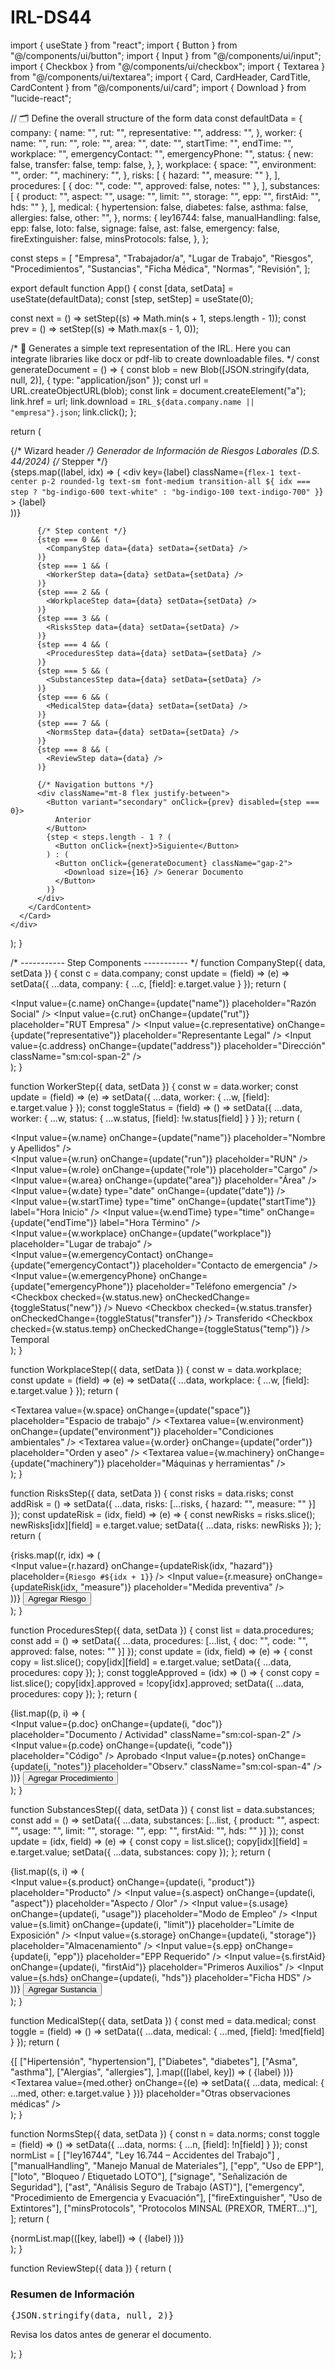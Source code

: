 # IRL-DS44
import { useState } from "react";
import { Button } from "@/components/ui/button";
import { Input } from "@/components/ui/input";
import { Checkbox } from "@/components/ui/checkbox";
import { Textarea } from "@/components/ui/textarea";
import { Card, CardHeader, CardTitle, CardContent } from "@/components/ui/card";
import { Download } from "lucide-react";

// 🗂️ Define the overall structure of the form data
const defaultData = {
  company: {
    name: "",
    rut: "",
    representative: "",
    address: "",
  },
  worker: {
    name: "",
    run: "",
    role: "",
    area: "",
    date: "",
    startTime: "",
    endTime: "",
    workplace: "",
    emergencyContact: "",
    emergencyPhone: "",
    status: {
      new: false,
      transfer: false,
      temp: false,
    },
  },
  workplace: {
    space: "",
    environment: "",
    order: "",
    machinery: "",
  },
  risks: [
    { hazard: "", measure: "" },
  ],
  procedures: [
    { doc: "", code: "", approved: false, notes: "" },
  ],
  substances: [
    { product: "", aspect: "", usage: "", limit: "", storage: "", epp: "", firstAid: "", hds: "" },
  ],
  medical: {
    hypertension: false,
    diabetes: false,
    asthma: false,
    allergies: false,
    other: "",
  },
  norms: {
    ley16744: false,
    manualHandling: false,
    epp: false,
    loto: false,
    signage: false,
    ast: false,
    emergency: false,
    fireExtinguisher: false,
    minsProtocols: false,
  },
};

const steps = [
  "Empresa",
  "Trabajador/a",
  "Lugar de Trabajo",
  "Riesgos",
  "Procedimientos",
  "Sustancias",
  "Ficha Médica",
  "Normas",
  "Revisión",
];

export default function App() {
  const [data, setData] = useState(defaultData);
  const [step, setStep] = useState(0);

  const next = () => setStep((s) => Math.min(s + 1, steps.length - 1));
  const prev = () => setStep((s) => Math.max(s - 1, 0));

  /* 📄 Generates a simple text representation of the IRL. Here you can
     integrate libraries like docx or pdf-lib to create downloadable files. */
  const generateDocument = () => {
    const blob = new Blob([JSON.stringify(data, null, 2)], { type: "application/json" });
    const url = URL.createObjectURL(blob);
    const link = document.createElement("a");
    link.href = url;
    link.download = `IRL_${data.company.name || "empresa"}.json`;
    link.click();
  };

  return (
    <div className="min-h-screen bg-gray-50 flex flex-col items-center p-4">
      {/* Wizard header */}
      <Card className="w-full max-w-5xl shadow-xl">
        <CardHeader>
          <CardTitle className="text-center text-2xl font-bold">
            Generador de Información de Riesgos Laborales (D.S. 44/2024)
          </CardTitle>
        </CardHeader>
        <CardContent>
          {/* Stepper */}
          <div className="w-full flex gap-2 mb-6 overflow-x-auto" aria-label="Paso actual">
            {steps.map((label, idx) => (
              <div
                key={label}
                className={`flex-1 text-center p-2 rounded-lg text-sm font-medium transition-all ${
                  idx === step
                    ? "bg-indigo-600 text-white"
                    : "bg-indigo-100 text-indigo-700"
                }`}
              >
                {label}
              </div>
            ))}
          </div>

          {/* Step content */}
          {step === 0 && (
            <CompanyStep data={data} setData={setData} />
          )}
          {step === 1 && (
            <WorkerStep data={data} setData={setData} />
          )}
          {step === 2 && (
            <WorkplaceStep data={data} setData={setData} />
          )}
          {step === 3 && (
            <RisksStep data={data} setData={setData} />
          )}
          {step === 4 && (
            <ProceduresStep data={data} setData={setData} />
          )}
          {step === 5 && (
            <SubstancesStep data={data} setData={setData} />
          )}
          {step === 6 && (
            <MedicalStep data={data} setData={setData} />
          )}
          {step === 7 && (
            <NormsStep data={data} setData={setData} />
          )}
          {step === 8 && (
            <ReviewStep data={data} />
          )}

          {/* Navigation buttons */}
          <div className="mt-8 flex justify-between">
            <Button variant="secondary" onClick={prev} disabled={step === 0}>
              Anterior
            </Button>
            {step < steps.length - 1 ? (
              <Button onClick={next}>Siguiente</Button>
            ) : (
              <Button onClick={generateDocument} className="gap-2">
                <Download size={16} /> Generar Documento
              </Button>
            )}
          </div>
        </CardContent>
      </Card>
    </div>
  );
}

/* ----------- Step Components ----------- */
function CompanyStep({ data, setData }) {
  const c = data.company;
  const update = (field) => (e) => setData({ ...data, company: { ...c, [field]: e.target.value } });
  return (
    <div className="grid gap-4 sm:grid-cols-2">
      <Input value={c.name} onChange={update("name")} placeholder="Razón Social" />
      <Input value={c.rut} onChange={update("rut")} placeholder="RUT Empresa" />
      <Input value={c.representative} onChange={update("representative")} placeholder="Representante Legal" />
      <Input value={c.address} onChange={update("address")} placeholder="Dirección" className="sm:col-span-2" />
    </div>
  );
}

function WorkerStep({ data, setData }) {
  const w = data.worker;
  const update = (field) => (e) => setData({ ...data, worker: { ...w, [field]: e.target.value } });
  const toggleStatus = (field) => () => setData({ ...data, worker: { ...w, status: { ...w.status, [field]: !w.status[field] } } });
  return (
    <div className="grid gap-4">
      <Input value={w.name} onChange={update("name")} placeholder="Nombre y Apellidos" />
      <div className="grid gap-4 sm:grid-cols-2">
        <Input value={w.run} onChange={update("run")} placeholder="RUN" />
        <Input value={w.role} onChange={update("role")} placeholder="Cargo" />
      </div>
      <div className="grid gap-4 sm:grid-cols-2">
        <Input value={w.area} onChange={update("area")} placeholder="Área" />
        <Input value={w.date} type="date" onChange={update("date")} />
      </div>
      <div className="grid gap-4 sm:grid-cols-2">
        <Input value={w.startTime} type="time" onChange={update("startTime")} label="Hora Inicio" />
        <Input value={w.endTime} type="time" onChange={update("endTime")} label="Hora Término" />
      </div>
      <Input value={w.workplace} onChange={update("workplace")} placeholder="Lugar de trabajo" />
      <div className="grid gap-4 sm:grid-cols-2">
        <Input value={w.emergencyContact} onChange={update("emergencyContact")} placeholder="Contacto de emergencia" />
        <Input value={w.emergencyPhone} onChange={update("emergencyPhone")} placeholder="Teléfono emergencia" />
      </div>
      <div className="flex items-center gap-6 flex-wrap mt-4">
        <label className="flex items-center gap-2 cursor-pointer">
          <Checkbox checked={w.status.new} onCheckedChange={toggleStatus("new")} /> Nuevo
        </label>
        <label className="flex items-center gap-2 cursor-pointer">
          <Checkbox checked={w.status.transfer} onCheckedChange={toggleStatus("transfer")} /> Transferido
        </label>
        <label className="flex items-center gap-2 cursor-pointer">
          <Checkbox checked={w.status.temp} onCheckedChange={toggleStatus("temp")} /> Temporal
        </label>
      </div>
    </div>
  );
}

function WorkplaceStep({ data, setData }) {
  const w = data.workplace;
  const update = (field) => (e) => setData({ ...data, workplace: { ...w, [field]: e.target.value } });
  return (
    <div className="grid gap-4">
      <Textarea value={w.space} onChange={update("space")} placeholder="Espacio de trabajo" />
      <Textarea value={w.environment} onChange={update("environment")} placeholder="Condiciones ambientales" />
      <Textarea value={w.order} onChange={update("order")} placeholder="Orden y aseo" />
      <Textarea value={w.machinery} onChange={update("machinery")} placeholder="Máquinas y herramientas" />
    </div>
  );
}

function RisksStep({ data, setData }) {
  const risks = data.risks;
  const addRisk = () => setData({ ...data, risks: [...risks, { hazard: "", measure: "" }] });
  const updateRisk = (idx, field) => (e) => {
    const newRisks = risks.slice();
    newRisks[idx][field] = e.target.value;
    setData({ ...data, risks: newRisks });
  };
  return (
    <div className="grid gap-6">
      {risks.map((r, idx) => (
        <div key={idx} className="grid gap-2 sm:grid-cols-2">
          <Input value={r.hazard} onChange={updateRisk(idx, "hazard")} placeholder={`Riesgo #${idx + 1}`} />
          <Input value={r.measure} onChange={updateRisk(idx, "measure")} placeholder="Medida preventiva" />
        </div>
      ))}
      <Button variant="secondary" onClick={addRisk} className="w-fit">Agregar Riesgo</Button>
    </div>
  );
}

function ProceduresStep({ data, setData }) {
  const list = data.procedures;
  const add = () => setData({ ...data, procedures: [...list, { doc: "", code: "", approved: false, notes: "" }] });
  const update = (idx, field) => (e) => {
    const copy = list.slice();
    copy[idx][field] = e.target.value;
    setData({ ...data, procedures: copy });
  };
  const toggleApproved = (idx) => () => {
    const copy = list.slice();
    copy[idx].approved = !copy[idx].approved;
    setData({ ...data, procedures: copy });
  };
  return (
    <div className="grid gap-6">
      {list.map((p, i) => (
        <div key={i} className="grid gap-2 sm:grid-cols-4 items-center">
          <Input value={p.doc} onChange={update(i, "doc")} placeholder="Documento / Actividad" className="sm:col-span-2" />
          <Input value={p.code} onChange={update(i, "code")} placeholder="Código" />
          <label className="flex items-center gap-2 cursor-pointer">
            <Checkbox checked={p.approved} onCheckedChange={toggleApproved(i)} /> Aprobado
          </label>
          <Input value={p.notes} onChange={update(i, "notes")} placeholder="Observ." className="sm:col-span-4" />
        </div>
      ))}
      <Button variant="secondary" onClick={add} className="w-fit">Agregar Procedimiento</Button>
    </div>
  );
}

function SubstancesStep({ data, setData }) {
  const list = data.substances;
  const add = () => setData({ ...data, substances: [...list, { product: "", aspect: "", usage: "", limit: "", storage: "", epp: "", firstAid: "", hds: "" }] });
  const update = (idx, field) => (e) => {
    const copy = list.slice();
    copy[idx][field] = e.target.value;
    setData({ ...data, substances: copy });
  };
  return (
    <div className="grid gap-6">
      {list.map((s, i) => (
        <div key={i} className="grid gap-2 sm:grid-cols-2">
          <Input value={s.product} onChange={update(i, "product")} placeholder="Producto" />
          <Input value={s.aspect} onChange={update(i, "aspect")} placeholder="Aspecto / Olor" />
          <Input value={s.usage} onChange={update(i, "usage")} placeholder="Modo de Empleo" />
          <Input value={s.limit} onChange={update(i, "limit")} placeholder="Límite de Exposición" />
          <Input value={s.storage} onChange={update(i, "storage")} placeholder="Almacenamiento" />
          <Input value={s.epp} onChange={update(i, "epp")} placeholder="EPP Requerido" />
          <Input value={s.firstAid} onChange={update(i, "firstAid")} placeholder="Primeros Auxilios" />
          <Input value={s.hds} onChange={update(i, "hds")} placeholder="Ficha HDS" />
        </div>
      ))}
      <Button variant="secondary" onClick={add} className="w-fit">Agregar Sustancia</Button>
    </div>
  );
}

function MedicalStep({ data, setData }) {
  const med = data.medical;
  const toggle = (field) => () => setData({ ...data, medical: { ...med, [field]: !med[field] } });
  return (
    <div className="grid gap-4">
      {[
        ["Hipertensión", "hypertension"],
        ["Diabetes", "diabetes"],
        ["Asma", "asthma"],
        ["Alergias", "allergies"],
      ].map(([label, key]) => (
        <label key={key} className="flex items-center gap-2 cursor-pointer">
          <Checkbox checked={med[key]} onCheckedChange={toggle(key)} /> {label}
        </label>
      ))}
      <Textarea value={med.other} onChange={(e) => setData({ ...data, medical: { ...med, other: e.target.value } })} placeholder="Otras observaciones médicas" />
    </div>
  );
}

function NormsStep({ data, setData }) {
  const n = data.norms;
  const toggle = (field) => () => setData({ ...data, norms: { ...n, [field]: !n[field] } });
  const normList = [
    ["ley16744", "Ley 16.744 – Accidentes del Trabajo"] ,
    ["manualHandling", "Manejo Manual de Materiales"],
    ["epp", "Uso de EPP"],
    ["loto", "Bloqueo / Etiquetado LOTO"],
    ["signage", "Señalización de Seguridad"],
    ["ast", "Análisis Seguro de Trabajo (AST)"],
    ["emergency", "Procedimiento de Emergencia y Evacuación"],
    ["fireExtinguisher", "Uso de Extintores"],
    ["minsProtocols", "Protocolos MINSAL (PREXOR, TMERT…)"],
  ];
  return (
    <div className="grid gap-2">
      {normList.map(([key, label]) => (
        <label key={key} className="flex items-center gap-2 cursor-pointer">
          <Checkbox checked={n[key]} onCheckedChange={toggle(key)} /> {label}
        </label>
      ))}
    </div>
  );
}

function ReviewStep({ data }) {
  return (
    <div className="prose max-w-none">
      <h3>Resumen de Información</h3>
      <pre className="whitespace-pre-wrap bg-gray-100 p-4 rounded-lg overflow-x-auto text-sm">
        {JSON.stringify(data, null, 2)}
      </pre>
      <p className="text-sm text-gray-500">Revisa los datos antes de generar el documento.</p>
    </div>
  );
}
